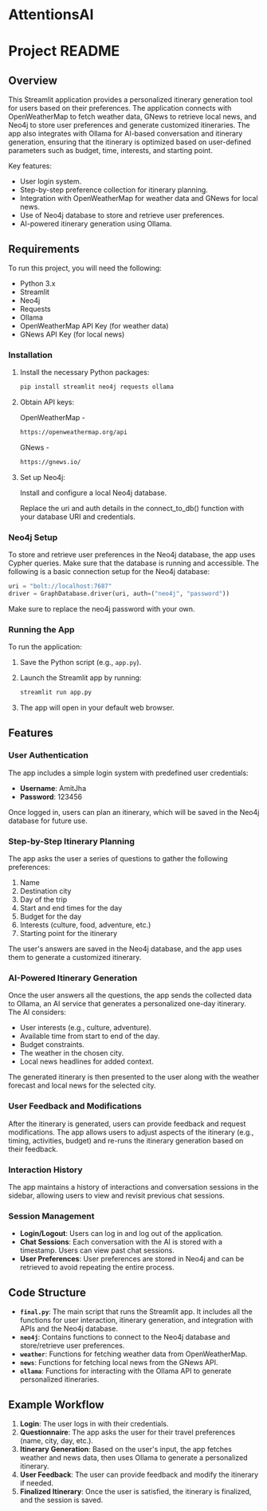 # AttentionsAI

# Project README

## Overview

This Streamlit application provides a personalized itinerary generation tool for users based on their preferences. The application connects with OpenWeatherMap to fetch weather data, GNews to retrieve local news, and Neo4j to store user preferences and generate customized itineraries. The app also integrates with Ollama for AI-based conversation and itinerary generation, ensuring that the itinerary is optimized based on user-defined parameters such as budget, time, interests, and starting point.

Key features:
- User login system.
- Step-by-step preference collection for itinerary planning.
- Integration with OpenWeatherMap for weather data and GNews for local news.
- Use of Neo4j database to store and retrieve user preferences.
- AI-powered itinerary generation using Ollama.

## Requirements

To run this project, you will need the following:
- Python 3.x
- Streamlit
- Neo4j
- Requests
- Ollama
- OpenWeatherMap API Key (for weather data)
- GNews API Key (for local news)

### Installation

1. Install the necessary Python packages:
   ```bash
   pip install streamlit neo4j requests ollama
2. Obtain API keys:
   
   OpenWeatherMap -
   ```bash
   https://openweathermap.org/api
   ```
   GNews - 
   ```bash
   https://gnews.io/
   ```

3. Set up Neo4j:

   Install and configure a local Neo4j database.

   Replace the uri and auth details in the connect_to_db() function with your database URI and credentials.

### Neo4j Setup

To store and retrieve user preferences in the Neo4j database, the app uses Cypher queries. Make sure that the database is running and accessible. The following is a basic connection setup for the Neo4j database:

```python
uri = "bolt://localhost:7687"
driver = GraphDatabase.driver(uri, auth=("neo4j", "password"))
```
Make sure to replace the neo4j password with your own.

### Running the App

To run the application:

1. Save the Python script (e.g., `app.py`).
2. Launch the Streamlit app by running:

   ```bash
   streamlit run app.py
3. The app will open in your default web browser.

## Features

### User Authentication

The app includes a simple login system with predefined user credentials:

- **Username**: AmitJha
- **Password**: 123456

Once logged in, users can plan an itinerary, which will be saved in the Neo4j database for future use.

### Step-by-Step Itinerary Planning

The app asks the user a series of questions to gather the following preferences:
1. Name
2. Destination city
3. Day of the trip
4. Start and end times for the day
5. Budget for the day
6. Interests (culture, food, adventure, etc.)
7. Starting point for the itinerary

The user's answers are saved in the Neo4j database, and the app uses them to generate a customized itinerary.

### AI-Powered Itinerary Generation

Once the user answers all the questions, the app sends the collected data to Ollama, an AI service that generates a personalized one-day itinerary. The AI considers:
- User interests (e.g., culture, adventure).
- Available time from start to end of the day.
- Budget constraints.
- The weather in the chosen city.
- Local news headlines for added context.

The generated itinerary is then presented to the user along with the weather forecast and local news for the selected city.

### User Feedback and Modifications

After the itinerary is generated, users can provide feedback and request modifications. The app allows users to adjust aspects of the itinerary (e.g., timing, activities, budget) and re-runs the itinerary generation based on their feedback.

### Interaction History

The app maintains a history of interactions and conversation sessions in the sidebar, allowing users to view and revisit previous chat sessions.

### Session Management

- **Login/Logout**: Users can log in and log out of the application.
- **Chat Sessions**: Each conversation with the AI is stored with a timestamp. Users can view past chat sessions.
- **User Preferences**: User preferences are stored in Neo4j and can be retrieved to avoid repeating the entire process.

## Code Structure

- **`final.py`**: The main script that runs the Streamlit app. It includes all the functions for user interaction, itinerary generation, and integration with APIs and the Neo4j database.
- **`neo4j`**: Contains functions to connect to the Neo4j database and store/retrieve user preferences.
- **`weather`**: Functions for fetching weather data from OpenWeatherMap.
- **`news`**: Functions for fetching local news from the GNews API.
- **`ollama`**: Functions for interacting with the Ollama API to generate personalized itineraries.

## Example Workflow

1. **Login**: The user logs in with their credentials.
2. **Questionnaire**: The app asks the user for their travel preferences (name, city, day, etc.).
3. **Itinerary Generation**: Based on the user's input, the app fetches weather and news data, then uses Ollama to generate a personalized itinerary.
4. **User Feedback**: The user can provide feedback and modify the itinerary if needed.
5. **Finalized Itinerary**: Once the user is satisfied, the itinerary is finalized, and the session is saved.
